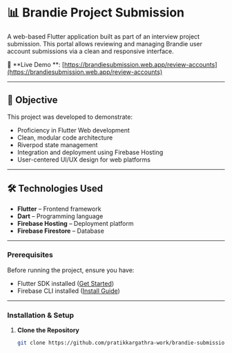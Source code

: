 # 📊 Brandie Project Submission

A web-based Flutter application built as part of an interview project submission. This portal allows
reviewing and managing Brandie user account submissions via a clean and responsive interface.

🔗 **Live Demo
**: [https://brandiesubmission.web.app/review-accounts](https://brandiesubmission.web.app/review-accounts)

---

## 🎯 Objective

This project was developed to demonstrate:

- Proficiency in Flutter Web development
- Clean, modular code architecture
- Riverpod state management
- Integration and deployment using Firebase Hosting
- User-centered UI/UX design for web platforms

--- 

## 🛠️ Technologies Used

- **Flutter** – Frontend framework
- **Dart** – Programming language
- **Firebase Hosting** – Deployment platform
- **Firebase Firestore** – Database

---

### Prerequisites

Before running the project, ensure you have:

- Flutter SDK installed ([Get Started](https://flutter.dev/docs/get-started/install))
- Firebase CLI installed ([Install Guide](https://firebase.google.com/docs/cli))

---

### Installation & Setup

1. **Clone the Repository**

   ```bash
   git clone https://github.com/pratikkargathra-work/brandie-submission.git


